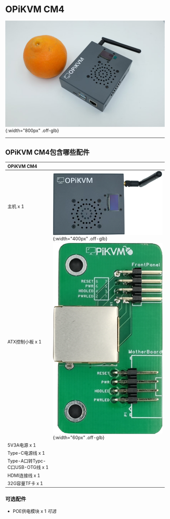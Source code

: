 # OPiKVM CM4

![orange](img/orange.jpg){:width="800px" .off-glb}

---

## OPiKVM CM4包含哪些配件

| **OPiKVM CM4** | |
| :--- | :--- |
| 主机 x 1 | ![CM4_pic](img/material/CM4_pic.png){:width="400px" .off-glb} |
| ATX控制小板 x 1 | ![atx_board](img/material/atx_board.png){:width="60px" .off-glb} |
| 5V3A电源 x 1 | |
| Type-C电源线 x 1 | |
| Type-A口转Typc-C口USB-OTG线 x 1 | |
| HDMI连接线 x 1 | |
| 32G容量TF卡 x 1 | |

### 可选配件

- POE供电模块 x 1  *可选*
